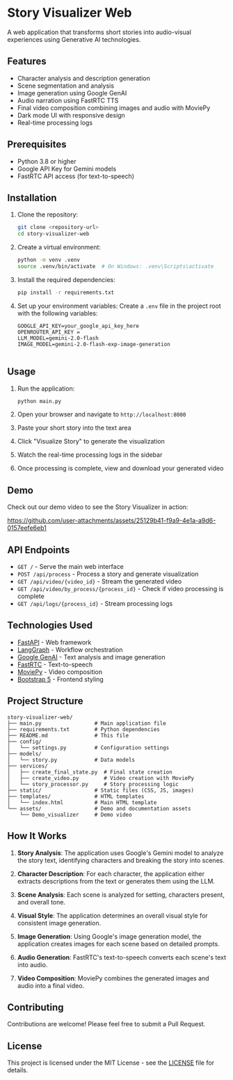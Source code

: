 # Story Visualizer Web

A web application that transforms short stories into audio-visual experiences using Generative AI technologies.

## Features

- Character analysis and description generation
- Scene segmentation and analysis
- Image generation using Google GenAI
- Audio narration using FastRTC TTS
- Final video composition combining images and audio with MoviePy
- Dark mode UI with responsive design
- Real-time processing logs

## Prerequisites

- Python 3.8 or higher
- Google API Key for Gemini models
- FastRTC API access (for text-to-speech)

## Installation

1. Clone the repository:
   ```bash
   git clone <repository-url>
   cd story-visualizer-web
   ```

2. Create a virtual environment:
   ```bash
   python -m venv .venv
   source .venv/bin/activate  # On Windows: .venv\Scripts\activate
   ```

3. Install the required dependencies:
   ```bash
   pip install -r requirements.txt
   ```

4. Set up your environment variables:
   Create a `.env` file in the project root with the following variables:
   ```env
   GOOGLE_API_KEY=your_google_api_key_here
   OPENROUTER_API_KEY = 
   LLM_MODEL=gemini-2.0-flash
   IMAGE_MODEL=gemini-2.0-flash-exp-image-generation
 
   ```

## Usage

1. Run the application:
   ```bash
   python main.py
   ```

2. Open your browser and navigate to `http://localhost:8000`

3. Paste your short story into the text area

4. Click "Visualize Story" to generate the visualization

5. Watch the real-time processing logs in the sidebar

6. Once processing is complete, view and download your generated video

## Demo

Check out our demo video to see the Story Visualizer in action:

https://github.com/user-attachments/assets/25129b41-f9a9-4e1a-a9d6-0157eefe6eb1




## API Endpoints

- `GET /` - Serve the main web interface
- `POST /api/process` - Process a story and generate visualization
- `GET /api/video/{video_id}` - Stream the generated video
- `GET /api/video/by_process/{process_id}` - Check if video processing is complete
- `GET /api/logs/{process_id}` - Stream processing logs

## Technologies Used

- [FastAPI](https://fastapi.tiangolo.com/) - Web framework
- [LangGraph](https://langchain-ai.github.io/langgraph/) - Workflow orchestration
- [Google GenAI](https://ai.google.dev/) - Text analysis and image generation
- [FastRTC](https://fastrtc.ai/) - Text-to-speech
- [MoviePy](https://zulko.github.io/moviepy/) - Video composition
- [Bootstrap 5](https://getbootstrap.com/) - Frontend styling

## Project Structure

```
story-visualizer-web/
├── main.py                 # Main application file
├── requirements.txt        # Python dependencies
├── README.md               # This file
├── config/
│   └── settings.py         # Configuration settings
├── models/
│   └── story.py            # Data models
├── services/
│   ├── create_final_state.py  # Final state creation
│   ├── create_video.py        # Video creation with MoviePy
│   └── story_processor.py     # Story processing logic
├── static/                 # Static files (CSS, JS, images)
├── templates/              # HTML templates
│   └── index.html          # Main HTML template
└── assets/                 # Demo and documentation assets
    └── Demo_visualizer     # Demo video
```

## How It Works

1. **Story Analysis**: The application uses Google's Gemini model to analyze the story text, identifying characters and breaking the story into scenes.

2. **Character Description**: For each character, the application either extracts descriptions from the text or generates them using the LLM.

3. **Scene Analysis**: Each scene is analyzed for setting, characters present, and overall tone.

4. **Visual Style**: The application determines an overall visual style for consistent image generation.

5. **Image Generation**: Using Google's image generation model, the application creates images for each scene based on detailed prompts.

6. **Audio Generation**: FastRTC's text-to-speech converts each scene's text into audio.

7. **Video Composition**: MoviePy combines the generated images and audio into a final video.

## Contributing

Contributions are welcome! Please feel free to submit a Pull Request.

## License

This project is licensed under the MIT License - see the [LICENSE](LICENSE) file for details.

